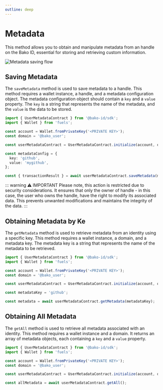 ```yaml
---
outline: deep
---
```


# Metadata
This method allows you to obtain and manipulate metadata from an handle on the Bako ID, essential for storing and 
retrieving custom information.

![Metadata saving flow](/metadata-flow.png)

## Saving Metadata
The `saveMetadata` method is used to save metadata to a handle. This method requires a wallet instance, a handle, and 
a metadata configuration object. The metadata configuration object should contain a `key` and a `value` property. The `key` is 
a string that represents the name of the metadata, and the `value` is the data to be stored.

```ts
import { UserMetadataContract } from '@bako-id/sdk';
import { Wallet } from 'fuels';

const account = Wallet.fromPrivateKey('<PRIVATE KEY>');
const domain = '@bako_user';

const userMetadataContract = UserMetadataContract.initialize(account, domain);

const metadataConfig = {
  key: 'github',
  value: 'mygithub',
};

const { transactionResult } = await userMetadataContract.saveMetadata(metadataConfig);
```

::: warning ⚠️ IMPORTANT
Please note, this action is restricted due to security considerations. It ensures that only the owner of handle - in this 
case, the user who owns the handle, have the right to modify its associated data. This prevents unwanted modifications and maintains the integrity of the data.
:::

## Obtaining Metadata by Ke
The `getMetadata` method is used to retrieve metadata from an identity using a specific key. This method requires a wallet
instance, a domain, and a metadata key. The metadata key is a string that represents the name of the metadata to be retrieved.

```ts
import { UserMetadataContract } from '@bako-id/sdk';
import { Wallet } from 'fuels';

const account = Wallet.fromPrivateKey('<PRIVATE KEY>');
const domain = '@bako_user';

const userMetadataContract = UserMetadataContract.initialize(account, domain);

const metadataKey = 'github';

const metadata = await userMetadataContract.getMetadata(metadataKey);
```

## Obtaining All Metadata
The `getAll` method is used to retrieve all metadata associated with an identity. This method requires a wallet instance 
and a domain. It returns an array of metadata objects, each containing a `key` and a `value` property.

```ts
import { UserMetadataContract } from '@bako-id/sdk';
import { Wallet } from 'fuels';

const account = Wallet.fromPrivateKey('<PRIVATE KEY>');
const domain = '@bako_user';

const userMetadataContract = UserMetadataContract.initialize(account, domain);

const allMetadata = await userMetadataContract.getAll();
```